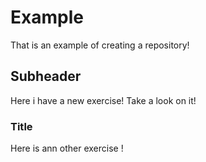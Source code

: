 # Example

That is an example of creating a repository!

## Subheader 

Here i have a new exercise! Take a look on it!

### Title 

Here is ann other exercise !
